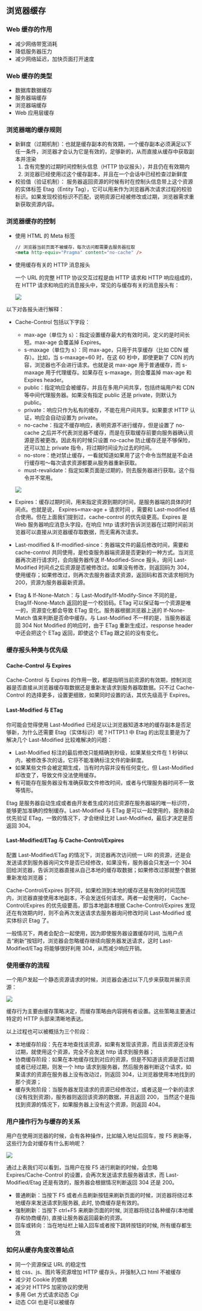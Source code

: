 ## 浏览器缓存

### Web 缓存的作用

- 减少网络带宽消耗
- 降低服务器压力
- 减少网络延迟，加快页面打开速度

### Web 缓存的类型

- 数据库数据缓存
- 服务器端缓存
- 浏览器端缓存
- Web 应用层缓存

### 浏览器端的缓存规则

- 新鲜度（过期机制）：也就是缓存副本的有效期，一个缓存副本必须满足以下任一条件，浏览器才会认为它是有效的，足够新的，从而直接从缓存中获取副本并渲染
  1. 含有完整的过期时间控制头信息（HTTP 协议报头），并且仍在有效期内
  2. 浏览器已经使用过这个缓存副本，并且在一个会话中已经检查过新鲜度
- 校验值（验证机制）： 服务器返回资源的时候有时在控制头信息带上这个资源的实体标签 Etag（Entity Tag），它可以用来作为浏览器再次请求过程的校验标识。如果发现校验标识不匹配，说明资源已经被修改或过期，浏览器需求重新获取资源内容。

### 浏览器缓存的控制

- 使用 HTML 的 Meta 标签
  ```html
  // 浏览器当前页面不被缓存，每次访问都需要去服务器拉取
  <meta http-equiv="Pragma" content="no-cache" />
  ```
- 使用缓存有关的 HTTP 消息报头

  一个 URL 的完整 HTTP 协议交互过程是由 HTTP 请求和 HTTP 响应组成的，在 HTTP 请求和响应的消息报头中，常见的与缓存有关的消息报头有：

  ![](https://xinpuchen.github.io/images/http-cache-relevant.png)

以下对各报头进行解释：

- Cache-Control
  包括以下字段：

  - max-age（单位为 s）：指定设置缓存最大的有效时间，定义的是时间长短。max-age 会覆盖掉 Expires。
  - s-maxage（单位为 s）：同 max-age，只用于共享缓存（比如 CDN 缓存）。比如，当 s-maxage=60 时，在这 60 秒中，即使更新了 CDN 的内容，浏览器也不会进行请求。也就是说 max-age 用于普通缓存，而 s-maxage 用于代理缓存。如果存在 s-maxage，则会覆盖掉 max-age 和 Expires header。
  - public：指定响应会被缓存，并且在多用户间共享，包括终端用户和 CDN 等中间代理服务器。如果没有指定 public 还是 private，则默认为 public。
  - private：响应只作为私有的缓存，不能在用户间共享。如果要求 HTTP 认证，响应会自动设置为 private。
  - no-cache：指定不缓存响应，表明资源不进行缓存，但是设置了 no-cache 之后并不代表浏览器不缓存，而是在获取缓存前要向服务器确认资源是否被更改。因此有的时候只设置 no-cache 防止缓存还是不够保险，还可以加上 private 指令，将过期时间设为过去的时间。
  - no-store：绝对禁止缓存，一看就知道如果用了这个命令当然就是不会进行缓存啦～每次请求资源都要从服务器重新获取。
  - must-revalidate：指定如果页面是过期的，则去服务器进行获取。这个指令并不常用。

  ![](https://xinpuchen.github.io/images/cache-control.png)

- Expires：缓存过期时间，用来指定资源到期的时间，是服务器端的具体的时间点。也就是说， Expires=max-age + 请求时间 ，需要和 Last-modified 结合使用。但在上面我们提到过，cache-control 的优先级更高。Expires 是 Web 服务器响应消息头字段，在响应 http 请求时告诉浏览器在过期时间前浏览器可以直接从浏览器缓存取数据，而无需再次请求。
- Last-modified & If-modified-since：务器端文件的最后修改时间，需要和 cache-control 共同使用，是检查服务器端资源是否更新的一种方式。当浏览器再次进行请求时，会向服务器传送 If-Modified-Since 报头，询问 Last-Modified 时间点之后资源是否被修改过。如果没有修改，则返回码为 304，使用缓存；如果修改过，则再次去服务器请求资源，返回码和首次请求相同为 200，资源为服务器最新资源。
- Etag & If-None-Match：与 Last-Modify/If-Modify-Since 不同的是，Etag/If-None-Match 返回的是一个校验码。ETag 可以保证每一个资源是唯一的，资源变化都会导致 ETag 变化。服务器根据浏览器上送的 If-None-Match 值来判断是否命中缓存。与 Last-Modified 不一样的是，当服务器返回 304 Not Modified 的响应时，由于 ETag 重新生成过，response header 中还会把这个 ETag 返回，即使这个 ETag 跟之前的没有变化。

### 缓存报头种类与优先级

#### Cache-Control 与 Expires

Cache-Control 与 Expires 的作用一致，都是指明当前资源的有效期，控制浏览器是否直接从浏览器缓存取数据还是重新发请求到服务器取数据。只不过 Cache-Control 的选择更多，设置更细致，如果同时设置的话，其优先级高于 Expires。

#### Last-Modified 与 ETag

你可能会觉得使用 Last-Modified 已经足以让浏览器知道本地的缓存副本是否足够新，为什么还需要 Etag（实体标识）呢？HTTP1.1 中 Etag 的出现主要是为了解决几个 Last-Modified 比较难解决的问题：

- Last-Modified 标注的最后修改只能精确到秒级，如果某些文件在 1 秒钟以内，被修改多次的话，它将不能准确标注文件的新鲜度。
- 如果某些文件会被定期生成，当有时内容并没有任何变化，但 Last-Modified 却改变了，导致文件没法使用缓存。
- 有可能存在服务器没有准确获取文件修改时间，或者与代理服务器时间不一致等情形。

Etag 是服务器自动生成或者由开发者生成的对应资源在服务器端的唯一标识符，能够更加准确的控制缓存。Last-Modified 与 ETag 是可以一起使用的，服务器会优先验证 ETag，一致的情况下，才会继续比对 Last-Modified，最后才决定是否返回 304。

#### Last-Modified/ETag 与 Cache-Control/Expires

配置 Last-Modified/ETag 的情况下，浏览器再次访问统一 URI 的资源，还是会发送请求到服务器询问文件是否已经修改，如果没有，服务器会只发送一个 304 回给浏览器，告诉浏览器直接从自己本地的缓存取数据；如果修改过那就整个数据重新发给浏览器；

Cache-Control/Expires 则不同，如果检测到本地的缓存还是有效的时间范围内，浏览器直接使用本地副本，不会发送任何请求。两者一起使用时， Cache-Control/Expires 的优先级要高，即当本地副本根据 Cache-Control/Expires 发现还在有效期内时，则不会再次发送请求去服务器询问修改时间 Last-Modified 或实体标识 Etag 了。

一般情况下，两者会配合一起使用，因为即使服务器设置缓存时间, 当用户点击“刷新”按钮时，浏览器会忽略缓存继续向服务器发送请求，这时 Last-Modified/ETag 将能够很好利用 304，从而减少响应开销。

### 使用缓存的流程

一个用户发起一个静态资源请求的时候，浏览器会通过以下几步来获取并展示资源：

![](https://xinpuchen.github.io/images/user-request-process.png)

缓存行为主要由缓存策略决定，而缓存策略由内容拥有者设置。这些策略主要通过特定的 HTTP 头部来清晰地表达。

以上过程也可以被概括为三个阶段：

- 本地缓存阶段：先在本地查找该资源，如果有发现该资源，而且该资源还没有过期，就使用这个资源，完全不会发送 http 请求到服务器；
- 协商缓存阶段：如果在本地缓存找到对应的资源，但是不知道该资源是否过期或者已经过期，则发一个 http 请求到服务器，然后服务器判断这个请求，如果请求的资源在服务器上没有改动过，则返回 304，让浏览器使用本地找到的那个资源；
- 缓存失败阶段：当服务器发现请求的资源已经修改过，或者这是一个新的请求(没有找到资源)，服务器则返回该资源的数据，并且返回 200， 当然这个是指找到资源的情况下，如果服务器上没有这个资源，则返回 404。

### 用户操作行为与缓存的关系

用户在使用浏览器的时候，会有各种操作，比如输入地址后回车，按 F5 刷新等，这些行为会对缓存有什么影响呢？

![](https://xinpuchen.github.io/images/browser-action-cache.png)

通过上表我们可以看到，当用户在按 F5 进行刷新的时候，会忽略 Expires/Cache-Control 的设置，会再次发送请求去服务器请求，而 Last-Modified/Etag 还是有效的，服务器会根据情况判断返回 304 还是 200。

- 普通刷新：当按下 F5 或者点击刷新按钮来刷新页面的时候，浏览器将绕过本地缓存来发送请求到服务器, 此时, 协商缓存是有效的。
- 强制刷新：当按下 ctrl+F5 来刷新页面的时候, 浏览器将绕过各种缓存(本地缓存和协商缓存), 直接让服务器返回最新的资源。
- 回车或转向：当在地址栏上输入回车或者按下跳转按钮的时候, 所有缓存都生效

### 如何从缓存角度改善站点

- 同一个资源保证 URL 的稳定性
- 给 css、js、图片等资源增加 HTTP 缓存头，并强制入口 html 不被缓存
- 减少对 Cookie 的依赖
- 减少对 HTTPS 加密协议的使用
- 多用 Get 方式请求动态 Cgi
- 动态 CGI 也是可以被缓存
